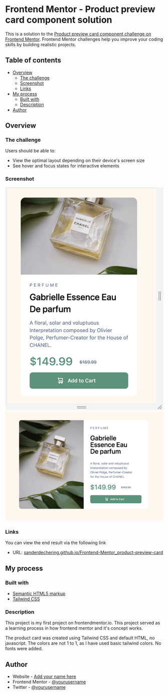 # Frontend Mentor - Product preview card component solution

This is a solution to the [Product preview card component challenge on Frontend Mentor](https://www.frontendmentor.io/challenges/product-preview-card-component-GO7UmttRfa). Frontend Mentor challenges help you improve your coding skills by building realistic projects.

## Table of contents

- [Overview](#overview)
    - [The challenge](#the-challenge)
    - [Screenshot](#screenshot)
    - [Links](#links)
- [My process](#my-process)
    - [Built with](#built-with)
    - [Description](#what-i-learned)
- [Author](#author)

## Overview

### The challenge

Users should be able to:

- View the optimal layout depending on their device's screen size
- See hover and focus states for interactive elements

### Screenshot

![](design/Frontend_Mentor_Product_Card_Mobile.png)
![](design/Frontend_Mentor_Product_Card_Desktop.png)

### Links
You can view the end result via the following link
- URL: [sanderdechering.github.io/Frontend-Mentor_product-preview-card](https://sanderdechering.github.io/Frontend-Mentor_product-preview-card/)

## My process

### Built with

- [Semantic HTML5 markup](https://css-tricks.com/how-to-section-your-html/#dont-swap-div-for-a-section)
- [Tailwind CSS](https://tailwindcss.com/)

### Description

This project is my first project on frontendmentor.io. This project served as a learning process in how frontend mentor and it's concept works.

The product card was created using Tailwind CSS and default HTML, no javascript. The colors are not 1 to 1, as I have used basic tailwind colors. No fonts were added.

## Author

- Website - [Add your name here](https://www.sanderdechering.nl)
- Frontend Mentor - [@yourusername](https://www.frontendmentor.io/profile/yourusername)
- Twitter - [@yourusername](https://www.twitter.com/yourusername)
